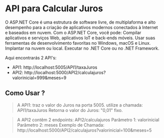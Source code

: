 API para Calcular Juros
========================

O ASP.NET Core é uma estrutura de software livre, de multiplaforma e alto desempenho para a criação de aplicativos modernos conectados à Internet e baseados em nuvem. 
Com o ASP.NET Core, você pode:
Compilar aplicativos e serviços Web, aplicativos IoT e back-ends móveis.
Usar suas ferramentas de desenvolvimento favoritas no Windows, macOS e Linux.
Implantar na nuvem ou local.
Executar no .NET Core ou no .NET Framework.

Aqui encontrarás 2 API's: 
 - API1: http://localhost:5005/API1/taxaJuros
 - API2: http://localhost:5000/API2/calculajuros?valorinicial=999&meses=9

Como Usar ?
-----------

> A API1: traz o valor do Juros na porta 5005. utilize a chamada: API1/taxaJuros
Retorna o valor do Juros: "0,01" fixo.
	
	
> A API2 contêm 2 endpoints: API2/calculajuros
Parâmetro 1: valorinicial
Parâmetro 2: meses
Exemplo de Chamada:  http://localhost:5000/API2/calculajuros?valorinicial=100&meses=5

